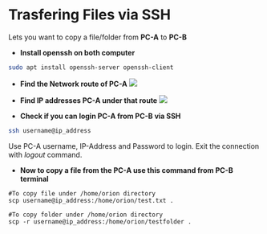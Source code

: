 # Trasfering Files via SSH

Lets you want to copy a file/folder from **PC-A** to **PC-B** 

* **Install openssh on both computer**

~~~bash
sudo apt install openssh-server openssh-client
~~~

* **Find the Network route of PC-A**
![ ](/home/orion/git_projects/blog/orionfoysal.github.io/assets/images/route.png  "route")

* **Find IP addresses PC-A under that route**
![ ](/home/orion/git_projects/blog/orionfoysal.github.io/assets/images/ifconfig.png  "ifconfig")

* **Check if you can login PC-A from PC-B via SSH**
~~~bash
ssh username@ip_address
~~~
Use PC-A username, IP-Address and Password to login. Exit the connection with *logout* command.

* **Now to copy a file from the PC-A  use this command from PC-B terminal**
~~~
#To copy file under /home/orion directory
scp username@ip_address:/home/orion/test.txt .

#To copy folder under /home/orion directory
scp -r username@ip_address:/home/orion/testfolder .
~~~


